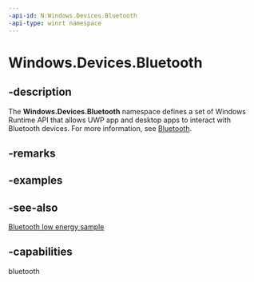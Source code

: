 ```yaml
---
-api-id: N:Windows.Devices.Bluetooth
-api-type: winrt namespace
---
```


# Windows.Devices.Bluetooth

## -description

The **Windows.Devices.Bluetooth** namespace defines a set of Windows Runtime API that allows UWP app and desktop apps to interact with Bluetooth devices. For more information, see [Bluetooth](http://msdn.microsoft.com/library/404783ba-8859-4bfb-86e3-3dd2042e66f5).

## -remarks

## -examples

## -see-also

[Bluetooth low energy sample](https://github.com/Microsoft/Windows-universal-samples/tree/master/Samples/BluetoothLE)

## -capabilities

bluetooth
